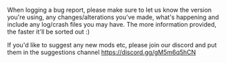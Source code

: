 When logging a bug report, please make sure to let us know the version you're using, any changes/alterations you've made, what's happening and include any log/crash files you may have. The more information provided, the faster it'll be sorted out :)

If you'd like to suggest any new mods etc, please join our discord and put them in the suggestions channel https://discord.gg/gM5m6q5hCN
